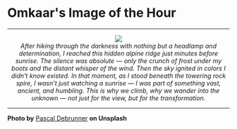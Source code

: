 # Omkaar's Image of the Hour

---

<div align="center">

<a href="https://unsplash.com/photos/dramatic-mountain-scene-at-a-vibrant-sunrise-mhVlYssLoWE">
  <img src="https://images.unsplash.com/photo-1752503650851-cbc3f8b00679?crop=entropy&cs=tinysrgb&fit=max&fm=jpg&ixid=M3w3NjA2Nzh8MHwxfHJhbmRvbXx8fHx8fHx8fDE3NTQwMjQ0MDB8&ixlib=rb-4.1.0&q=80&w=1080" style="max-width:100%; height:auto;">
</a>

<br>
<i>After hiking through the darkness with nothing but a headlamp and determination, I reached this hidden alpine ridge just minutes before sunrise. The silence was absolute — only the crunch of frost under my boots and the distant whisper of the wind. Then the sky ignited in colors I didn’t know existed. In that moment, as I stood beneath the towering rock spire, I wasn’t just watching a sunrise — I was part of something vast, ancient, and humbling. This is why we climb, why we wander into the unknown — not just for the view, but for the transformation.</i>

</div>

---

**Photo by** [Pascal Debrunner](https://unsplash.com/@debrupas) **on Unsplash**
